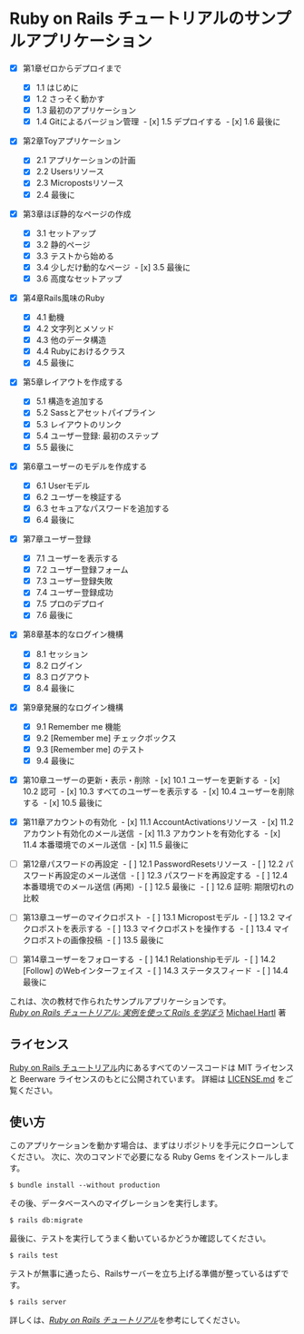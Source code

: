 # Ruby on Rails チュートリアルのサンプルアプリケーション

- [x] 第1章ゼロからデプロイまで
  - [x] 1.1 はじめに
  - [x] 1.2 さっそく動かす
  - [x] 1.3 最初のアプリケーション
  - [x] 1.4 Gitによるバージョン管理
  - [x] 1.5 デプロイする
  - [x] 1.6 最後に

- [x] 第2章Toyアプリケーション
  - [x] 2.1 アプリケーションの計画
  - [x] 2.2 Usersリソース
  - [x] 2.3 Micropostsリソース
  - [x] 2.4 最後に

- [x] 第3章ほぼ静的なページの作成
  - [x] 3.1 セットアップ
  - [x] 3.2 静的ページ
  - [x] 3.3 テストから始める
  - [x] 3.4 少しだけ動的なページ
  - [x] 3.5 最後に
  - [x] 3.6 高度なセットアップ

- [x] 第4章Rails風味のRuby
  - [x] 4.1 動機
  - [x] 4.2 文字列とメソッド
  - [x] 4.3 他のデータ構造
  - [x] 4.4 Rubyにおけるクラス
  - [x] 4.5 最後に

- [x] 第5章レイアウトを作成する
  - [x] 5.1 構造を追加する
  - [x] 5.2 Sassとアセットパイプライン
  - [x] 5.3 レイアウトのリンク
  - [x] 5.4 ユーザー登録: 最初のステップ
  - [x] 5.5 最後に

- [x] 第6章ユーザーのモデルを作成する
  - [x] 6.1 Userモデル
  - [x] 6.2 ユーザーを検証する
  - [x] 6.3 セキュアなパスワードを追加する
  - [x] 6.4 最後に

- [x] 第7章ユーザー登録
  - [x] 7.1 ユーザーを表示する
  - [x] 7.2 ユーザー登録フォーム
  - [x] 7.3 ユーザー登録失敗
  - [x] 7.4 ユーザー登録成功
  - [x] 7.5 プロのデプロイ
  - [x] 7.6 最後に

- [x] 第8章基本的なログイン機構
  - [x] 8.1 セッション
  - [x] 8.2 ログイン
  - [x] 8.3 ログアウト
  - [x] 8.4 最後に

- [x] 第9章発展的なログイン機構
  - [x] 9.1 Remember me 機能
  - [x] 9.2 [Remember me] チェックボックス
  - [x] 9.3 [Remember me] のテスト
  - [x] 9.4 最後に

- [x] 第10章ユーザーの更新・表示・削除
  - [x] 10.1 ユーザーを更新する
  - [x] 10.2 認可
  - [x] 10.3 すべてのユーザーを表示する
  - [x] 10.4 ユーザーを削除する
  - [x] 10.5 最後に

- [x] 第11章アカウントの有効化
  - [x] 11.1 AccountActivationsリソース
  - [x] 11.2 アカウント有効化のメール送信
  - [x] 11.3 アカウントを有効化する
  - [x] 11.4 本番環境でのメール送信
  - [x] 11.5 最後に

- [ ] 第12章パスワードの再設定
  - [ ] 12.1 PasswordResetsリソース
  - [ ] 12.2 パスワード再設定のメール送信
  - [ ] 12.3 パスワードを再設定する
  - [ ] 12.4 本番環境でのメール送信 (再掲)
  - [ ] 12.5 最後に
  - [ ] 12.6 証明: 期限切れの比較

- [ ] 第13章ユーザーのマイクロポスト
  - [ ] 13.1 Micropostモデル
  - [ ] 13.2 マイクロポストを表示する
  - [ ] 13.3 マイクロポストを操作する
  - [ ] 13.4 マイクロポストの画像投稿
  - [ ] 13.5 最後に

- [ ] 第14章ユーザーをフォローする
  - [ ] 14.1 Relationshipモデル
  - [ ] 14.2 [Follow] のWebインターフェイス
  - [ ] 14.3 ステータスフィード
  - [ ] 14.4 最後に



これは、次の教材で作られたサンプルアプリケーションです。   
[*Ruby on Rails チュートリアル: 実例を使って Rails を学ぼう*](http://railstutorial.jp/)
[Michael Hartl](http://www.michaelhartl.com/) 著

## ライセンス

[Ruby on Rails チュートリアル](http://railstutorial.jp/)内にあるすべてのソースコードは
MIT ライセンスと Beerware ライセンスのもとに公開されています。
詳細は [LICENSE.md](LICENSE.md) をご覧ください。

## 使い方

このアプリケーションを動かす場合は、まずはリポジトリを手元にクローンしてください。
次に、次のコマンドで必要になる Ruby Gems をインストールします。

```
$ bundle install --without production
```

その後、データベースへのマイグレーションを実行します。

```
$ rails db:migrate
```

最後に、テストを実行してうまく動いているかどうか確認してください。

```
$ rails test
```

テストが無事に通ったら、Railsサーバーを立ち上げる準備が整っているはずです。

```
$ rails server
```

詳しくは、[*Ruby on Rails チュートリアル*](http://railstutorial.jp/)を参考にしてください。
